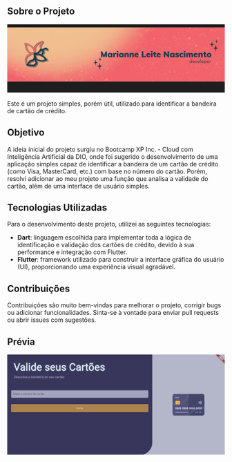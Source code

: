 ## Sobre o Projeto
![Banner personalizado](codigo/lib/assets/images/banner.png)

Este é um projeto simples, porém útil, utilizado para identificar a bandeira de cartão de crédito.

## Objetivo 

A ideia inicial do projeto surgiu no Bootcamp XP Inc. - Cloud com Inteligência Artificial da DIO, onde foi sugerido o desenvolvimento de uma aplicação simples capaz de identificar a bandeira de um cartão de crédito (como Visa, MasterCard, etc.) com base no número do cartão. Porém, resolvi adicionar ao meu projeto uma função que analisa a validade do cartão, além de uma interface de usuário simples.

## Tecnologias Utilizadas

Para o desenvolvimento deste projeto, utilizei as seguintes tecnologias:
- **Dart**: linguagem escolhida para implementar toda a lógica de identificação e validação dos cartões de crédito, devido à sua performance e integração com Flutter.
- **Flutter**: framework utilizado para construir a interface gráfica do usuário (UI), proporcionando uma experiência visual agradável.

## Contribuições

Contribuições são muito bem-vindas para melhorar o projeto, corrigir bugs ou adicionar funcionalidades. Sinta-se à vontade para enviar pull requests ou abrir issues com sugestões.

## Prévia

![Interface](ui.png)

